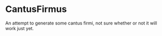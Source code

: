 # CantusFirmus
An attempt to generate some cantus firmi, not sure whether or not it will work just yet.
